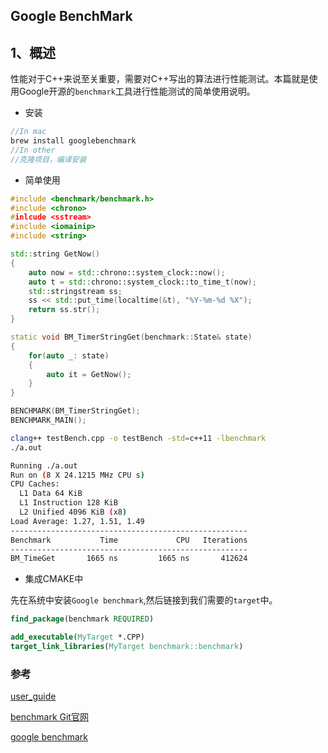 ## Google BenchMark

## 1、概述

性能对于C++来说至关重要，需要对C++写出的算法进行性能测试。本篇就是使用Google开源的`benchmark`工具进行性能测试的简单使用说明。

- 安装

```cpp
//In mac
brew install googlebenchmark
//In other
//克隆项目，编译安装
```

- 简单使用

```cpp
#include <benchmark/benchmark.h>
#include <chrono>
#inlcude <sstream>
#include <iomainip>
#include <string>

std::string GetNow()
{
  	auto now = std::chrono::system_clock::now();
  	auto t = std::chrono::system_clock::to_time_t(now);
  	std::stringstream ss;
  	ss << std::put_time(localtime(&t), "%Y-%m-%d %X");
  	return ss.str();
}

static void BM_TimerStringGet(benchmark::State& state)
{
  	for(auto _: state)
    {
      	auto it = GetNow();
    }
}

BENCHMARK(BM_TimerStringGet);
BENCHMARK_MAIN();
```

```bash
clang++ testBench.cpp -o testBench -std=c++11 -lbenchmark
./a.out

Running ./a.out
Run on (8 X 24.1215 MHz CPU s)
CPU Caches:
  L1 Data 64 KiB
  L1 Instruction 128 KiB
  L2 Unified 4096 KiB (x8)
Load Average: 1.27, 1.51, 1.49
-----------------------------------------------------
Benchmark           Time             CPU   Iterations
-----------------------------------------------------
BM_TimeGet       1665 ns         1665 ns       412624
```

- 集成CMAKE中

先在系统中安装`Google benchmark`,然后链接到我们需要的`target`中。

```cmake
find_package(benchmark REQUIRED)

add_executable(MyTarget *.CPP)
target_link_libraries(MyTarget benchmark::benchmark)
```

### 参考

[user_guide](https://github.com/google/benchmark/blob/main/docs/user_guide.md)

[benchmark Git官网](https://github.com/google/benchmark)

[google benchmark](https://zhuanlan.zhihu.com/p/492920760)